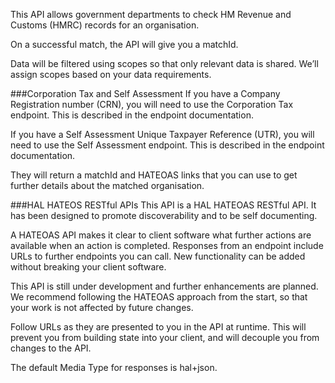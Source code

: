 This API allows government departments to check HM Revenue and Customs (HMRC) records for an organisation.

On a successful match, the API will give you a matchId.

Data will be filtered using scopes so that only relevant data is shared. We’ll assign scopes based on your data requirements.

###Corporation Tax and Self Assessment
If you have a Company Registration number (CRN), you will need to use the Corporation Tax endpoint. This is described in the endpoint documentation.

If you have a Self Assessment Unique Taxpayer Reference (UTR), you will need to use the Self Assessment endpoint. This is described in the endpoint documentation.

They will return a matchId and HATEOAS links that you can use to get further details about the matched organisation.

###HAL HATEOS RESTful APIs
This API is a HAL HATEOAS RESTful API. It has been designed to promote discoverability and to be self documenting.

A HATEOAS API makes it clear to client software what further actions are available when an action is completed. Responses from an endpoint include URLs to further endpoints you can call. New functionality can be added without breaking your client software.

This API is still under development and further enhancements are planned. We recommend following the HATEOAS approach from the start, so that your work is not affected by future changes.

Follow URLs as they are presented to you in the API at runtime. This will prevent you from building state into your client, and will decouple you from changes to the API.

The default Media Type for responses is hal+json.
